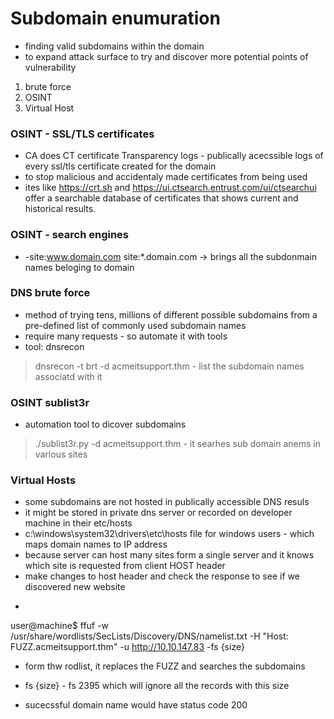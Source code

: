 # Subdomain enumuration
- finding valid subdomains within the domain
- to expand attack surface to try and discover more potential points of vulnerability

1. brute force
2. OSINT
3. Virtual Host


### OSINT - SSL/TLS certificates
- CA does CT certificate Transparency logs - publically acecssible logs of every ssl/tls certificate created for the domain
- to stop malicious and accidentaly made certificates from being used
- ites like https://crt.sh and https://ui.ctsearch.entrust.com/ui/ctsearchui offer a searchable database of certificates that shows current and historical results.

### OSINT - search engines
-   -site:www.domain.com site:*.domain.com  -> brings all the subdonmain names beloging to domain

### DNS brute force
- method of trying tens, millions of different possible subdomains from a pre-defined list of commonly used subdomain names
- require many requests - so automate it with tools
- tool: dnsrecon
> dnsrecon -t brt -d acmeitsupport.thm   - list the subdomain names associatd with it

### OSINT sublist3r
- automation tool to dicover subdomains
> ./sublist3r.py -d acmeitsupport.thm   - it searhes sub domain anems in various sites

### Virtual Hosts
- some subdomains are not hosted in publically accessible DNS resuls
- it might be stored in private dns server or recorded on developer machine in their etc/hosts
- c:\windows\system32\drivers\etc\hosts file for windows users - which maps domain names to IP address
- because server can host many sites form a single server and it knows which site is requested from client HOST header
- make changes to host header and check the response to see if we discovered new website
- >            
user@machine$ ffuf -w /usr/share/wordlists/SecLists/Discovery/DNS/namelist.txt -H "Host: FUZZ.acmeitsupport.thm" -u http://10.10.147.83 -fs {size}

  - form thw rodlist, it replaces the FUZZ and searches the subdomains
  - fs {size} - fs 2395 which will ignore all the records with this size

- sucecssful domain name would have status code 200     
